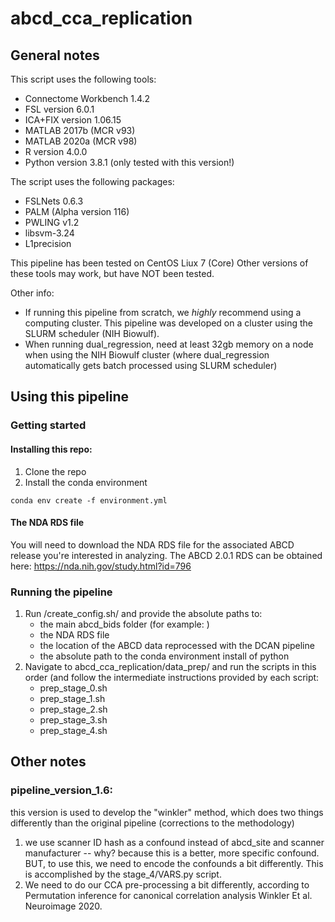 # abcd_cca_replication

## General notes
This script uses the following tools:

- Connectome Workbench 1.4.2
- FSL version 6.0.1
- ICA+FIX version 1.06.15
- MATLAB 2017b (MCR v93)
- MATLAB 2020a (MCR v98)
- R version 4.0.0
- Python version 3.8.1 (only tested with this version!)

The script uses the following packages:

- FSLNets 0.6.3
- PALM (Alpha version 116)
- PWLING v1.2
- libsvm-3.24
- L1precision

This pipeline has been tested on CentOS Liux 7 (Core)
Other versions of these tools may work, but have NOT been tested.


Other info:

- If running this pipeline from scratch, we *highly* recommend using a computing cluster. This pipeline was developed on a cluster using the SLURM scheduler (NIH Biowulf).
- When running dual_regression, need at least 32gb memory on a node when using the NIH Biowulf cluster (where dual_regression automatically gets batch processed using SLURM scheduler)

## Using this pipeline
### Getting started
#### Installing this repo:
1. Clone the repo
2. Install the conda environment
```
conda env create -f environment.yml
```
#### The NDA RDS file
You will need to download the NDA RDS file for the associated ABCD release you're interested in analyzing. The ABCD 2.0.1 RDS can be obtained here: https://nda.nih.gov/study.html?id=796

### Running the pipeline
1. Run /create_config.sh/ and provide the absolute paths to:
    - the main abcd_bids folder (for example: )
    - the NDA RDS file
    - the location of the ABCD data reprocessed with the DCAN pipeline
    - the absolute path to the conda environment install of python
2. Navigate to abcd_cca_replication/data_prep/ and run the scripts in this order (and follow the intermediate instructions provided by each script:
    - prep_stage_0.sh
    - prep_stage_1.sh
    - prep_stage_2.sh
    - prep_stage_3.sh 
    - prep_stage_4.sh

## Other notes
### pipeline_version_1.6:
this version is used to develop the "winkler" method, which does two things differently than the original pipeline (corrections to the methodology)
1. we use scanner ID hash as a confound instead of abcd_site and scanner manufacturer -- why? because this is a better, more specific confound. BUT, to use this, we need to encode the confounds a bit differently. This is accomplished by the stage_4/VARS.py script.
2. We need to do our CCA pre-processing a bit differently, according to Permutation inference for canonical correlation analysis Winkler Et al. Neuroimage 2020.




